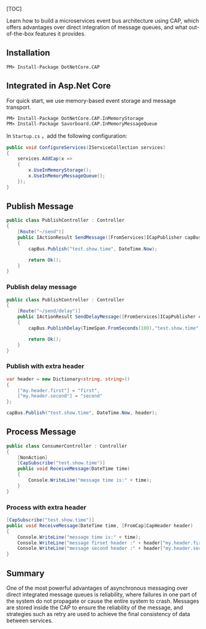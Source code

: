 [TOC]

Learn how to build a microservices event bus architecture using CAP, which offers advantages over direct integration of message queues, and what out-of-the-box features it provides.

## Installation

```shell
PM> Install-Package DotNetCore.CAP
```

## Integrated in Asp.Net Core

For quick start, we use memory-based event storage and message transport.

```shell
PM> Install-Package DotNetCore.CAP.InMemoryStorage
PM> Install-Package Savorboard.CAP.InMemoryMessageQueue
```

In `Startup.cs` ，add the following configuration:

```csharp
public void ConfigureServices(IServiceCollection services)
{
    services.AddCap(x =>
    {
        x.UseInMemoryStorage();
        x.UseInMemoryMessageQueue();
    });
}
```

## Publish Message

```csharp
public class PublishController : Controller
{
    [Route("~/send")]
    public IActionResult SendMessage([FromServices]ICapPublisher capBus)
    {
        capBus.Publish("test.show.time", DateTime.Now);

        return Ok();
    }
}
```

### Publish delay message

```csharp
public class PublishController : Controller
{
    [Route("~/send/delay")]
    public IActionResult SendDelayMessage([FromServices]ICapPublisher capBus)
    {
        capBus.PublishDelay(TimeSpan.FromSeconds(100),"test.show.time", DateTime.Now);

        return Ok();
    }
}
```

### Publish with extra header

```csharp
var header = new Dictionary<string, string>()
{
    ["my.header.first"] = "first",
    ["my.header.second"] = "second"
};

capBus.Publish("test.show.time", DateTime.Now, header);
```

## Process Message

```csharp
public class ConsumerController : Controller
{
    [NonAction]
    [CapSubscribe("test.show.time")]
    public void ReceiveMessage(DateTime time)
    {
        Console.WriteLine("message time is:" + time);
    }
}
```

### Process with extra header

```csharp
[CapSubscribe("test.show.time")]
public void ReceiveMessage(DateTime time, [FromCap]CapHeader header)
{
    Console.WriteLine("message time is:" + time);
    Console.WriteLine("message firset header :" + header["my.header.first"]);
    Console.WriteLine("message second header :" + header["my.header.second"]);
}
```

## Summary

One of the most powerful advantages of asynchronous messaging over direct integrated message queues is reliability, where failures in one part of the system do not propagate or cause the entire system to crash. Messages are stored inside the CAP to ensure the reliability of the message, and strategies such as retry are used to achieve the final consistency of data between services.


